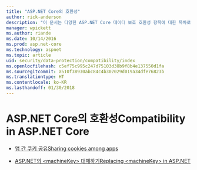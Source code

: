 ```yaml
---
title: "ASP.NET Core의 호환성"
author: rick-anderson
description: "이 문서는 다양한 ASP.NET Core 데이터 보호 호환성 항목에 대한 목차로 사용됩니다."
manager: wpickett
ms.author: riande
ms.date: 10/14/2016
ms.prod: asp.net-core
ms.technology: aspnet
ms.topic: article
uid: security/data-protection/compatibility/index
ms.openlocfilehash: c5ef75c995c247d75103d38b9f8b4e137550d1fa
ms.sourcegitcommit: a510f38930abc84c4b302029d019a34dfe76823b
ms.translationtype: HT
ms.contentlocale: ko-KR
ms.lasthandoff: 01/30/2018
---
```

# <a name="compatibility-in-aspnet-core"></a><span data-ttu-id="c4ed5-103">ASP.NET Core의 호환성</span><span class="sxs-lookup"><span data-stu-id="c4ed5-103">Compatibility in ASP.NET Core</span></span>

* [<span data-ttu-id="c4ed5-104">앱 간 쿠키 공유</span><span class="sxs-lookup"><span data-stu-id="c4ed5-104">Sharing cookies among apps</span></span>](xref:security/data-protection/compatibility/cookie-sharing)

* [<span data-ttu-id="c4ed5-105">ASP.NET의 \<machineKey> 대체하기</span><span class="sxs-lookup"><span data-stu-id="c4ed5-105">Replacing \<machineKey> in ASP.NET</span></span>](xref:security/data-protection/compatibility/replacing-machinekey)
